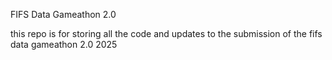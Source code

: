 FIFS Data Gameathon 2.0

this repo is for storing all the code and updates to the submission of the fifs data gameathon 2.0 2025